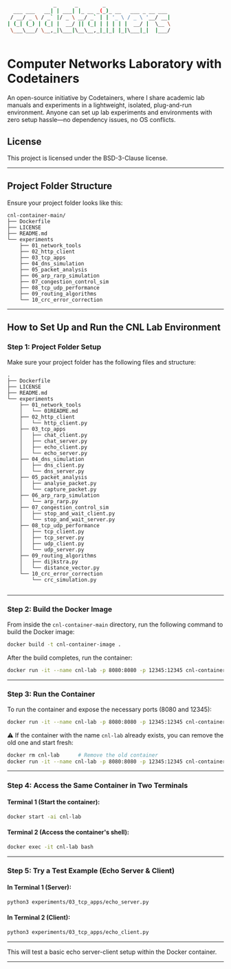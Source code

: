 ```bash
               _      _        _                     
  ___ ___   __| | ___| |_ __ _(_)_ __   ___ _ __ ___ 
 / __/ _ \ / _` |/ _ \ __/ _` | | '_ \ / _ \ '__/ __|
| (_| (_) | (_| |  __/ || (_| | | | | |  __/ |  \__ \
 \___\___/ \__,_|\___|\__\__,_|_|_| |_|\___|_|  |___/
                                                     

```
                                                 
# Computer Networks Laboratory with Codetainers

An open-source initiative by Codetainers, where I share academic lab manuals and experiments in a lightweight, isolated, plug-and-run environment. Anyone can set up lab experiments and environments with zero setup hassle—no dependency issues, no OS conflicts.

## License

This project is licensed under the BSD-3-Clause license.

---

## Project Folder Structure

Ensure your project folder looks like this:

```
cnl-container-main/
├── Dockerfile
├── LICENSE
├── README.md
└── experiments
    ├── 01_network_tools
    ├── 02_http_client
    ├── 03_tcp_apps
    ├── 04_dns_simulation
    ├── 05_packet_analysis
    ├── 06_arp_rarp_simulation
    ├── 07_congestion_control_sim
    ├── 08_tcp_udp_performance
    ├── 09_routing_algorithms
    └── 10_crc_error_correction
```

---

## How to Set Up and Run the CNL Lab Environment

### Step 1: Project Folder Setup

Make sure your project folder has the following files and structure:

```
.
├── Dockerfile
├── LICENSE
├── README.md
└── experiments
    ├── 01_network_tools
    │   └── 01README.md
    ├── 02_http_client
    │   └── http_client.py
    ├── 03_tcp_apps
    │   ├── chat_client.py
    │   ├── chat_server.py
    │   ├── echo_client.py
    │   └── echo_server.py
    ├── 04_dns_simulation
    │   ├── dns_client.py
    │   └── dns_server.py
    ├── 05_packet_analysis
    │   ├── analyse_packet.py
    │   └── capture_packet.py
    ├── 06_arp_rarp_simulation
    │   └── arp_rarp.py
    ├── 07_congestion_control_sim
    │   ├── stop_and_wait_client.py
    │   └── stop_and_wait_server.py
    ├── 08_tcp_udp_performance
    │   ├── tcp_client.py
    │   ├── tcp_server.py
    │   ├── udp_client.py
    │   └── udp_server.py
    ├── 09_routing_algorithms
    │   ├── dijkstra.py
    │   └── distance_vector.py
    └── 10_crc_error_correction
        └── crc_simulation.py


```

---

### Step 2: Build the Docker Image

From inside the `cnl-container-main` directory, run the following command to build the Docker image:

```bash
docker build -t cnl-container-image .
```

After the build completes, run the container:

```bash
docker run -it --name cnl-lab -p 8080:8080 -p 12345:12345 cnl-container-image
```

---

### Step 3: Run the Container

To run the container and expose the necessary ports (8080 and 12345):

```bash
docker run -it --name cnl-lab -p 8080:8080 -p 12345:12345 cnl-container-image
```

⚠️ If the container with the name `cnl-lab` already exists, you can remove the old one and start fresh:

```bash
docker rm cnl-lab      # Remove the old container
docker run -it --name cnl-lab -p 8080:8080 -p 12345:12345 cnl-container-image
```

---

### Step 4: Access the Same Container in Two Terminals

#### Terminal 1 (Start the container):

```bash
docker start -ai cnl-lab
```

#### Terminal 2 (Access the container's shell):

```bash
docker exec -it cnl-lab bash
```

---

### Step 5: Try a Test Example (Echo Server & Client)

#### In Terminal 1 (Server):

```bash
python3 experiments/03_tcp_apps/echo_server.py
```

#### In Terminal 2 (Client):

```bash
python3 experiments/03_tcp_apps/echo_client.py
```

---

This will test a basic echo server-client setup within the Docker container.

---

